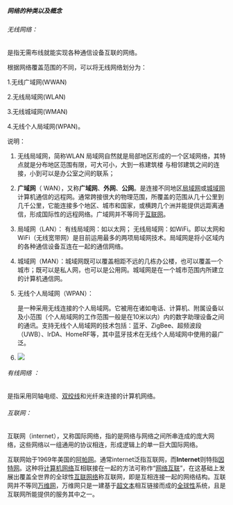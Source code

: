 ##### 网络的种类以及概念

###### 无线网络：

是指无需布线就能实现各种通信设备互联的网络。

根据网络覆盖范围的不同，可以将无线网络划分为：

1.无线广域网(WWAN)

2.无线局域网(WLAN)

3.无线城域网(WMAN)

4.无线个人局域网(WPAN)。

说明：

1. 无线局域网，简称WLAN
   局域网自然就是局部地区形成的一个区域网络，其特点就是分布地区范围有限，可大可小，大到一栋建筑楼 与相邻建筑之间的连接，小到可以是办公室之间的联系；

2. **广域网**（ WAN），又称**广域网**、**外网**、**公网**。是连接不同地区[局域网](https://baike.baidu.com/item/%E5%B1%80%E5%9F%9F%E7%BD%91)或[城域网](https://baike.baidu.com/item/%E5%9F%8E%E5%9F%9F%E7%BD%91)计算机通信的远程网。通常跨接很大的物理范围，所覆盖的范围从几十公里到几千公里，它能连接多个地区、城市和国家，或横跨几个洲并能提供远距离通信，形成国际性的远程网络。广域网并不等同于[互联网](https://baike.baidu.com/item/%E4%BA%92%E8%81%94%E7%BD%91)。

3. 局域网（LAN）：
   有线局域网：如以太网；
   无线局域网：如WiFi。即以太网和WiFi（无线宽带网）是目前运用最多的两项局域网技术。局域网是将小区域内的各种通信设备互连在一起的通信网络。

4. 城域网（MAN）：城域网既可以覆盖相距不远的几栋办公楼，也可以覆盖一个城市；既可以是私人网，也可以是公用网。城域网是在一个城市范围内所建立的计算机通信网。

5. 无线个人局域网（WPAN）：

   是一种采用无线连接的个人局域网。它被用在诸如电话、计算机、附属设备以及小范围（个人局域网的工作范围一般是在10米以内）内的数字助理设备之间的通讯。支持无线个人局域网的技术包括：蓝牙、ZigBee、超频波段（UWB）、IrDA、HomeRF等，其中蓝牙技术在无线个人局域网中使用的最广泛。

6. ![](F:\WeChat\code\day1\images\nets1.jpg)



###### 有线网络 ：

是指采用同轴电缆、[双绞线](https://baike.baidu.com/item/%E5%8F%8C%E7%BB%9E%E7%BA%BF/487416)和光纤来连接的计算机网络。



###### 互联网：

互联网（internet），又称国际网络，指的是网络与网络之间所串连成的庞大网络，这些网络以一组通用的协议相连，形成逻辑上的单一巨大国际网络。

互联网始于1969年美国的[阿帕网](https://baike.baidu.com/item/%E9%98%BF%E5%B8%95%E7%BD%91/1950726)。通常internet泛指互联网，而**Internet**则特指[因特网](https://baike.baidu.com/item/%E5%9B%A0%E7%89%B9%E7%BD%91/114119)。这种将[计算机网络](https://baike.baidu.com/item/%E8%AE%A1%E7%AE%97%E6%9C%BA%E7%BD%91%E7%BB%9C/18763)互相联接在一起的方法可称作“[网络互联](https://baike.baidu.com/item/%E7%BD%91%E7%BB%9C%E4%BA%92%E8%81%94/10501073)”，在这基础上发展出覆盖全世界的全球性[互联网络](https://baike.baidu.com/item/%E4%BA%92%E8%81%94%E7%BD%91%E7%BB%9C/6908194)称互联网，即是互相连接一起的网络结构。互联网并不等同[万维网](https://baike.baidu.com/item/%E4%B8%87%E7%BB%B4%E7%BD%91/215515)，万维网只是一建基于[超文本](https://baike.baidu.com/item/%E8%B6%85%E6%96%87%E6%9C%AC/2832422)相互链接而成的[全球性](https://baike.baidu.com/item/%E5%85%A8%E7%90%83%E6%80%A7/4838779)系统，且是互联网所能提供的服务其中之一。